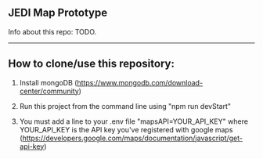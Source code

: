 ## JEDI Map Prototype

Info about this repo: TODO.


---

## How to clone/use this repository:


1) Install mongoDB (https://www.mongodb.com/download-center/community)

2) Run this project from the command line using "npm run devStart"

3) You must add a line to your .env file "mapsAPI=YOUR_API_KEY" where YOUR_API_KEY is the API key you've registered with google maps (https://developers.google.com/maps/documentation/javascript/get-api-key)



